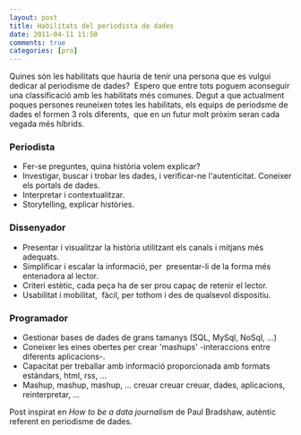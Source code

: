 ```yaml
---
layout: post
title: Habilitats del periodista de dades
date: 2011-04-11 11:50
comments: true
categories: [pro]
---
```

Quines són les habilitats que hauria de tenir una persona que es vulgui dedicar al periodisme de dades?  Espero que entre tots poguem aconseguir una classificació amb les habilitats més comunes. Degut a que actualment poques persones reuneixen totes les habilitats, els equips de periodsme de dades el formen 3 rols diferents,  que en un futur molt pròxim seran cada vegada més híbrids.

### Periodista
- Fer-se preguntes, quina història volem explicar?
- Investigar, buscar i trobar les dades, i verificar-ne l'autenticitat. Coneixer els portals de dades.
- Interpretar i contextualitzar.
- Storytelling, explicar històries.

### Dissenyador
- Presentar i visualitzar la història utilitzant els canals i mitjans més adequats.
- Simplificar i escalar la informació, per  presentar-li de la forma més entenadora al lector.
- Criteri estètic, cada peça ha de ser prou capaç de retenir el lector.
- Usabilitat i mobilitat,  fàcil, per tothom i des de qualsevol dispositiu.

### Programador
- Gestionar bases de dades de grans tamanys (SQL, MySql, NoSql, ...)
- Coneixer les eines obertes per crear 'mashups' -interaccions entre diferents aplicacions-.
- Capacitat per treballar amb informació proporcionada amb formats estàndars, html, rss, ...
- Mashup, mashup, mashup, ... creuar creuar creuar, dades, aplicacions, reinterpretar, ...

Post inspirat en *How to be a data journalism* de Paul Bradshaw, autèntic referent en periodisme de dades.


